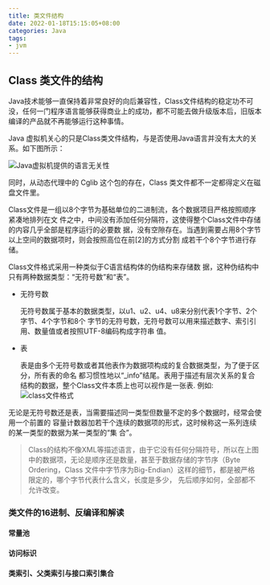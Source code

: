 ```yaml
---
title: 类文件结构
date: 2022-01-18T15:15:05+08:00
categories: Java
tags:
- jvm
---
```


## Class 类文件的结构

Java技术能够一直保持着非常良好的向后兼容性，Class文件结构的稳定功不可没，任何一门程序语言能够获得商业上的成功，都不可能去做升级版本后，旧版本编译的产品就不再能够运行这种事情。

Java 虚拟机关心的只是Class类文件结构，与是否使用Java语言并没有太大的关系。如下图所示：

![Java虚拟机提供的语言无关性 ](https://gitee.com/littlefxc/oss/raw/master/images/Java%E8%99%9A%E6%8B%9F%E6%9C%BA%E6%8F%90%E4%BE%9B%E7%9A%84%E8%AF%AD%E8%A8%80%E6%97%A0%E5%85%B3%E6%80%A7.png)

同时，从动态代理中的 Cglib 这个包的存在，Class 类文件都不一定都得定义在磁盘文件里。

Class文件是一组以8个字节为基础单位的二进制流，各个数据项目严格按照顺序紧凑地排列在文 件之中，中间没有添加任何分隔符，这使得整个Class文件中存储的内容几乎全部是程序运行的必要数 据，没有空隙存在。当遇到需要占用8个字节以上空间的数据项时，则会按照高位在前[2]的方式分割 成若干个8个字节进行存储。

Class文件格式采用一种类似于C语言结构体的伪结构来存储数 据，这种伪结构中只有两种数据类型：“无符号数”和“表”。

- 无符号数
  
  无符号数属于基本的数据类型，以u1、u2、u4、u8来分别代表1个字节、2个字节、4个字节和8个 字节的无符号数，无符号数可以用来描述数字、索引引用、数量值或者按照UTF-8编码构成字符串 值。
  
- 表

  表是由多个无符号数或者其他表作为数据项构成的复合数据类型，为了便于区分，所有表的命名 都习惯性地以“_info”结尾。表用于描述有层次关系的复合结构的数据，整个Class文件本质上也可以视作是一张表.
例如:
 ![class文件格式](https://gitee.com/littlefxc/oss/raw/master/images/class文件格式.png)

无论是无符号数还是表，当需要描述同一类型但数量不定的多个数据时，经常会使用一个前置的 容量计数器加若干个连续的数据项的形式，这时候称这一系列连续的某一类型的数据为某一类型的“集 合”。

> Class的结构不像XML等描述语言，由于它没有任何分隔符号，所以在上图中的数据项，无论是顺序还是数量，甚至于数据存储的字节序（Byte Ordering，Class 文件中字节序为Big-Endian）这样的细节，都是被严格限定的，哪个字节代表什么含义，长度是多少， 先后顺序如何，全部都不允许改变。

### 类文件的16进制、反编译和解读

#### 常量池

#### 访问标识

#### 类索引、父类索引与接口索引集合
